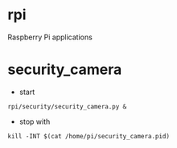 # rpi

Raspberry Pi applications

security_camera
================
* start
```
rpi/security/security_camera.py &
```
* stop with
```
kill -INT $(cat /home/pi/security_camera.pid)
```

